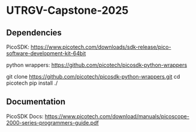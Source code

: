 # UTRGV-Capstone-2025
## Dependencies

PicoSDK:
https://www.picotech.com/downloads/sdk-release/pico-software-development-kit-64bit

python wrappers:
https://github.com/picotech/picosdk-python-wrappers

git clone https://github.com/picotech/picosdk-python-wrappers.git
cd picotech
pip install ./


## Documentation
PicoSDK Docs:
https://www.picotech.com/download/manuals/picoscope-2000-series-programmers-guide.pdf

